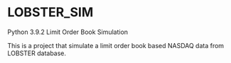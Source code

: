 # LOBSTER_SIM
Python 3.9.2
Limit Order Book Simulation

This is a project that simulate a limit order book based NASDAQ data from LOBSTER database.


